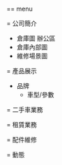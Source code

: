 

== menu

= 公司簡介
- 倉庫圖 辦公區
- 倉庫內部圖
- 維修場景圖

= 產品展示
- 品牌
    - 車型/參數

= 二手車業務

= 租賃業務

= 配件維修

= 動態


